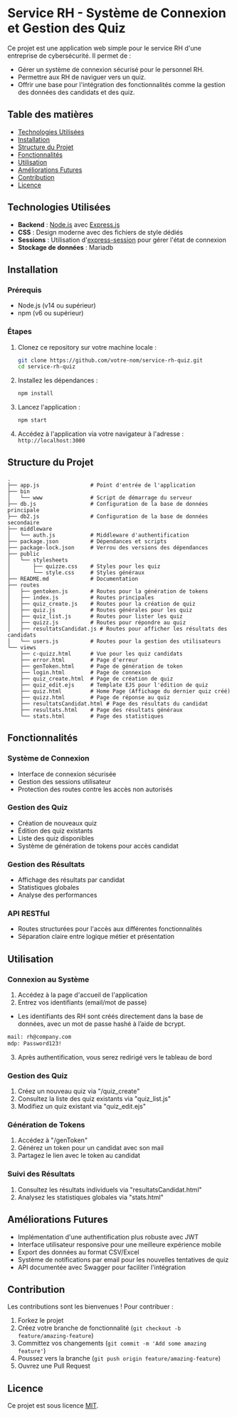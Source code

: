 # Service RH - Système de Connexion et Gestion des Quiz

Ce projet est une application web simple pour le service RH d'une entreprise de cybersécurité. Il permet de :
- Gérer un système de connexion sécurisé pour le personnel RH.
- Permettre aux RH de naviguer vers un quiz.
- Offrir une base pour l'intégration des fonctionnalités comme la gestion des données des candidats et des quiz.

## Table des matières
- [Technologies Utilisées](#technologies-utilisées)
- [Installation](#installation)
- [Structure du Projet](#structure-du-projet)
- [Fonctionnalités](#fonctionnalités)
- [Utilisation](#utilisation)
- [Améliorations Futures](#améliorations-futures)
- [Contribution](#contribution)
- [Licence](#licence)

## Technologies Utilisées
- **Backend** : [Node.js](https://nodejs.org/) avec [Express.js](https://expressjs.com/)
- **CSS** : Design moderne avec des fichiers de style dédiés
- **Sessions** : Utilisation d'[express-session](https://www.npmjs.com/package/express-session) pour gérer l'état de connexion
- **Stockage de données** : Mariadb

## Installation

### Prérequis
- Node.js (v14 ou supérieur)
- npm (v6 ou supérieur)

### Étapes
1. Clonez ce repository sur votre machine locale :
   ```bash
   git clone https://github.com/votre-nom/service-rh-quiz.git
   cd service-rh-quiz
   ```

2. Installez les dépendances :
   ```bash
   npm install
   ```

3. Lancez l'application :
   ```bash
   npm start
   ```

4. Accédez à l'application via votre navigateur à l'adresse : `http://localhost:3000`

## Structure du Projet
```
.
├── app.js                # Point d'entrée de l'application
├── bin
│   └── www               # Script de démarrage du serveur
├── db.js                 # Configuration de la base de données principale
├── db2.js                # Configuration de la base de données secondaire
├── middleware
│   └── auth.js           # Middleware d'authentification
├── package.json          # Dépendances et scripts
├── package-lock.json     # Verrou des versions des dépendances
├── public
│   └── stylesheets
│       ├── quizze.css    # Styles pour les quiz
│       └── style.css     # Styles généraux
├── README.md             # Documentation
├── routes
│   ├── gentoken.js       # Routes pour la génération de tokens
│   ├── index.js          # Routes principales
│   ├── quiz_create.js    # Routes pour la création de quiz
│   ├── quiz.js           # Routes générales pour les quiz
│   ├── quiz_list.js      # Routes pour lister les quiz
│   ├── quizz.js          # Routes pour répondre au quiz
│   ├── resultatsCandidat.js # Routes pour afficher les résultats des candidats
│   └── users.js          # Routes pour la gestion des utilisateurs
└── views
    ├── c-quizz.html      # Vue pour les quiz candidats
    ├── error.html        # Page d'erreur
    ├── genToken.html     # Page de génération de token
    ├── login.html        # Page de connexion
    ├── quiz_create.html  # Page de création de quiz
    ├── quiz_edit.ejs     # Template EJS pour l'édition de quiz
    ├── quiz.html         # Home Page (Affichage du dernier quiz créé)
    ├── quizz.html        # Page de réponse au quiz
    ├── resultatsCandidat.html # Page des résultats du candidat
    ├── resultats.html    # Page des résultats généraux
    └── stats.html        # Page des statistiques
```

## Fonctionnalités

### Système de Connexion
- Interface de connexion sécurisée
- Gestion des sessions utilisateur
- Protection des routes contre les accès non autorisés

### Gestion des Quiz
- Création de nouveaux quiz
- Édition des quiz existants
- Liste des quiz disponibles
- Système de génération de tokens pour accès candidat

### Gestion des Résultats
- Affichage des résultats par candidat
- Statistiques globales
- Analyse des performances

### API RESTful
- Routes structurées pour l'accès aux différentes fonctionnalités
- Séparation claire entre logique métier et présentation

## Utilisation

### Connexion au Système
1. Accédez à la page d'accueil de l'application
2. Entrez vos identifiants (email/mot de passe)
- Les identifiants des RH sont créés directement dans la base de données, avec un mot de passe hashé à l’aide de bcrypt.
```bash
mail: rh@company.com
mdp: Password123!
```
3. Après authentification, vous serez redirigé vers le tableau de bord

### Gestion des Quiz
1. Créez un nouveau quiz via "/quiz_create"
2. Consultez la liste des quiz existants via "quiz_list.js"
3. Modifiez un quiz existant via "quiz_edit.ejs"

### Génération de Tokens
1. Accédez à "/genToken"
2. Générez un token pour un candidat avec son mail
3. Partagez le lien avec le token au candidat

### Suivi des Résultats
1. Consultez les résultats individuels via "resultatsCandidat.html"
2. Analysez les statistiques globales via "stats.html"

## Améliorations Futures
- Implémentation d'une authentification plus robuste avec JWT
- Interface utilisateur responsive pour une meilleure expérience mobile
- Export des données au format CSV/Excel
- Système de notifications par email pour les nouvelles tentatives de quiz
- API documentée avec Swagger pour faciliter l'intégration

## Contribution
Les contributions sont les bienvenues ! Pour contribuer :

1. Forkez le projet
2. Créez votre branche de fonctionnalité (`git checkout -b feature/amazing-feature`)
3. Committez vos changements (`git commit -m 'Add some amazing feature'`)
4. Poussez vers la branche (`git push origin feature/amazing-feature`)
5. Ouvrez une Pull Request

## Licence
Ce projet est sous licence [MIT](https://opensource.org/licenses/MIT).